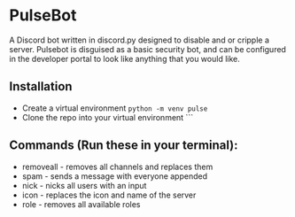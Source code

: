 # PulseBot
A Discord bot written in discord.py designed to disable and or cripple a server. Pulsebot is disguised as a basic security bot, and can be configured in the developer portal to look like anything that you would like. 

## Installation
  - Create a virtual environment ```python -m venv pulse```
  - Clone the repo into your virtual environment ```

## Commands (Run these in your terminal):
  - removeall - removes all channels and replaces them
  - spam - sends a message with everyone appended 
  - nick - nicks all users with an input 
  - icon - replaces the icon and name of the server 
  - role - removes all available roles
